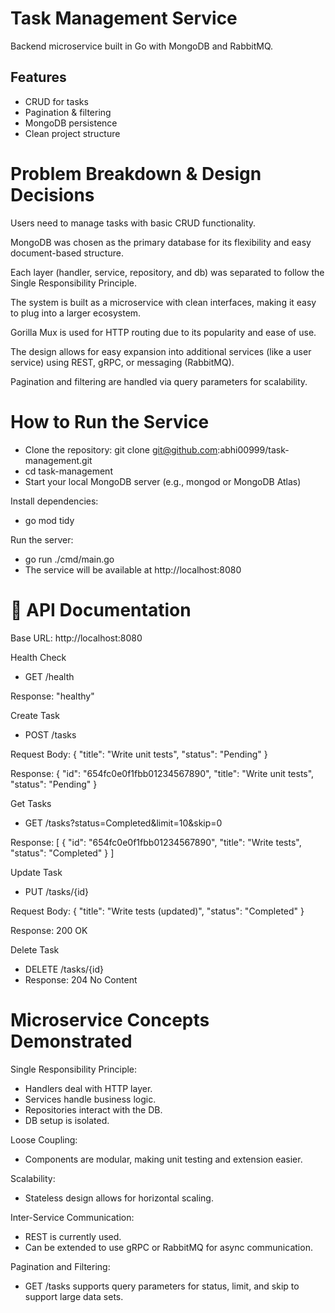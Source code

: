 # Task Management Service

Backend microservice built in Go with MongoDB and RabbitMQ.

## Features

- CRUD for tasks
- Pagination & filtering
- MongoDB persistence
- Clean project structure

# Problem Breakdown & Design Decisions

Users need to manage tasks with basic CRUD functionality.

MongoDB was chosen as the primary database for its flexibility and easy document-based structure.

Each layer (handler, service, repository, and db) was separated to follow the Single Responsibility Principle.

The system is built as a microservice with clean interfaces, making it easy to plug into a larger ecosystem.

Gorilla Mux is used for HTTP routing due to its popularity and ease of use.

The design allows for easy expansion into additional services (like a user service) using REST, gRPC, or messaging (RabbitMQ).

Pagination and filtering are handled via query parameters for scalability.

# How to Run the Service

- Clone the repository: git clone git@github.com:abhi00999/task-management.git
- cd task-management
- Start your local MongoDB server (e.g., mongod or MongoDB Atlas)

Install dependencies:
- go mod tidy

Run the server:
- go run ./cmd/main.go
- The service will be available at http://localhost:8080

# 📖 API Documentation

Base URL: http://localhost:8080

Health Check
- GET /health

Response: "healthy"

Create Task
- POST /tasks

Request Body:
{
  "title": "Write unit tests",
  "status": "Pending"
}

Response:
{
  "id": "654fc0e0f1fbb01234567890",
  "title": "Write unit tests",
  "status": "Pending"
}

Get Tasks
- GET /tasks?status=Completed&limit=10&skip=0

Response:
[
  {
    "id": "654fc0e0f1fbb01234567890",
    "title": "Write tests",
    "status": "Completed"
  }
]

Update Task
- PUT /tasks/{id}

Request Body:
{
  "title": "Write tests (updated)",
  "status": "Completed"
}

Response: 200 OK

Delete Task
- DELETE /tasks/{id}
- Response: 204 No Content

# Microservice Concepts Demonstrated
Single Responsibility Principle:
- Handlers deal with HTTP layer.
- Services handle business logic.
- Repositories interact with the DB.
- DB setup is isolated.

Loose Coupling:
- Components are modular, making unit testing and extension easier.

Scalability:
- Stateless design allows for horizontal scaling.

Inter-Service Communication:
- REST is currently used.
- Can be extended to use gRPC or RabbitMQ for async communication.

Pagination and Filtering:
- GET /tasks supports query parameters for status, limit, and skip to support large data sets.
